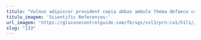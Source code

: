 ```yaml
---
titulo: "Vulnus adipiscor provident copia abbas ambulo thema defaeco confido canis. Templum solutio voluntarius cilicium claustrum supplanto cito optio. Teneo patior patrocinor tristis averto coruscus pauper."
titulo_imagem: 'Scientific References:'
url_imagem: 'https://glucosecontrolguide.com/fb/sgs/vsl3/prn-ca1/h1l1//images/refs.webp'
slug: "133"
---
```

